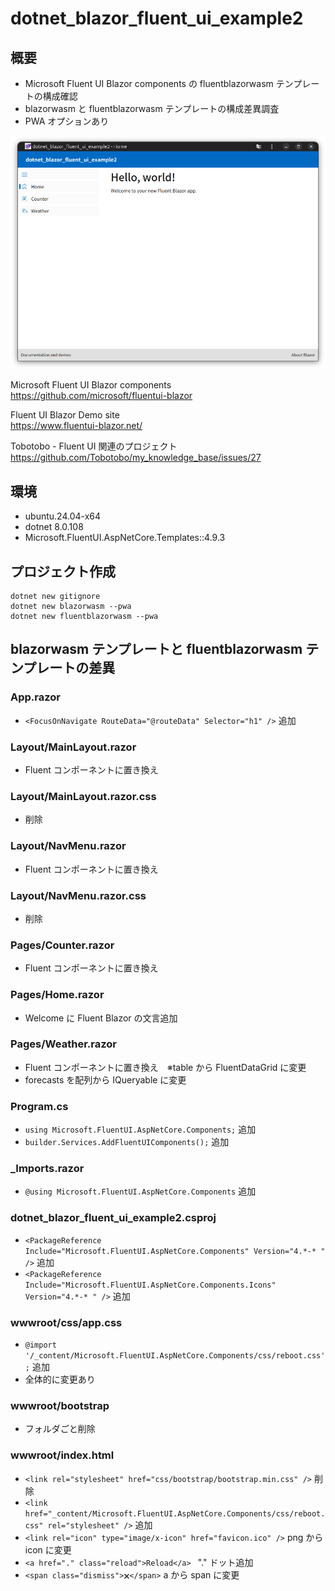 # dotnet_blazor_fluent_ui_example2

## 概要
* Microsoft Fluent UI Blazor components の fluentblazorwasm テンプレートの構成確認
* blazorwasm と fluentblazorwasm テンプレートの構成差異調査
* PWA オプションあり

![alt text](images/README/image.png)

Microsoft Fluent UI Blazor components  
https://github.com/microsoft/fluentui-blazor  

Fluent UI Blazor Demo site  
https://www.fluentui-blazor.net/  

Tobotobo - Fluent UI 関連のプロジェクト  
https://github.com/Tobotobo/my_knowledge_base/issues/27  

## 環境
* ubuntu.24.04-x64
* dotnet 8.0.108
* Microsoft.FluentUI.AspNetCore.Templates::4.9.3

## プロジェクト作成
```
dotnet new gitignore
dotnet new blazorwasm --pwa
dotnet new fluentblazorwasm --pwa
```

## blazorwasm テンプレートと fluentblazorwasm テンプレートの差異

### App.razor
* `<FocusOnNavigate RouteData="@routeData" Selector="h1" />` 追加

### Layout/MainLayout.razor
* Fluent コンポーネントに置き換え

### Layout/MainLayout.razor.css
* 削除

### Layout/NavMenu.razor
* Fluent コンポーネントに置き換え

### Layout/NavMenu.razor.css
* 削除

### Pages/Counter.razor
* Fluent コンポーネントに置き換え

### Pages/Home.razor
* Welcome に Fluent Blazor の文言追加

### Pages/Weather.razor
* Fluent コンポーネントに置き換え　※table から FluentDataGrid に変更
* forecasts を配列から IQueryable に変更

### Program.cs
* `using Microsoft.FluentUI.AspNetCore.Components;` 追加
* `builder.Services.AddFluentUIComponents();` 追加

### _Imports.razor
* `@using Microsoft.FluentUI.AspNetCore.Components` 追加

### dotnet_blazor_fluent_ui_example2.csproj
* `<PackageReference Include="Microsoft.FluentUI.AspNetCore.Components" Version="4.*-* " />` 追加
* `<PackageReference Include="Microsoft.FluentUI.AspNetCore.Components.Icons" Version="4.*-* " />` 追加

### wwwroot/css/app.css
* `@import '/_content/Microsoft.FluentUI.AspNetCore.Components/css/reboot.css';` 追加
* 全体的に変更あり

### wwwroot/bootstrap
* フォルダごと削除

### wwwroot/index.html
* `<link rel="stylesheet" href="css/bootstrap/bootstrap.min.css" />` 削除
* `<link href="_content/Microsoft.FluentUI.AspNetCore.Components/css/reboot.css" rel="stylesheet" />` 追加
* `<link rel="icon" type="image/x-icon" href="favicon.ico" />` png から icon に変更
* `<a href="." class="reload">Reload</a> ` "." ドット追加
* `<span class="dismiss">🗙</span>` a から span に変更